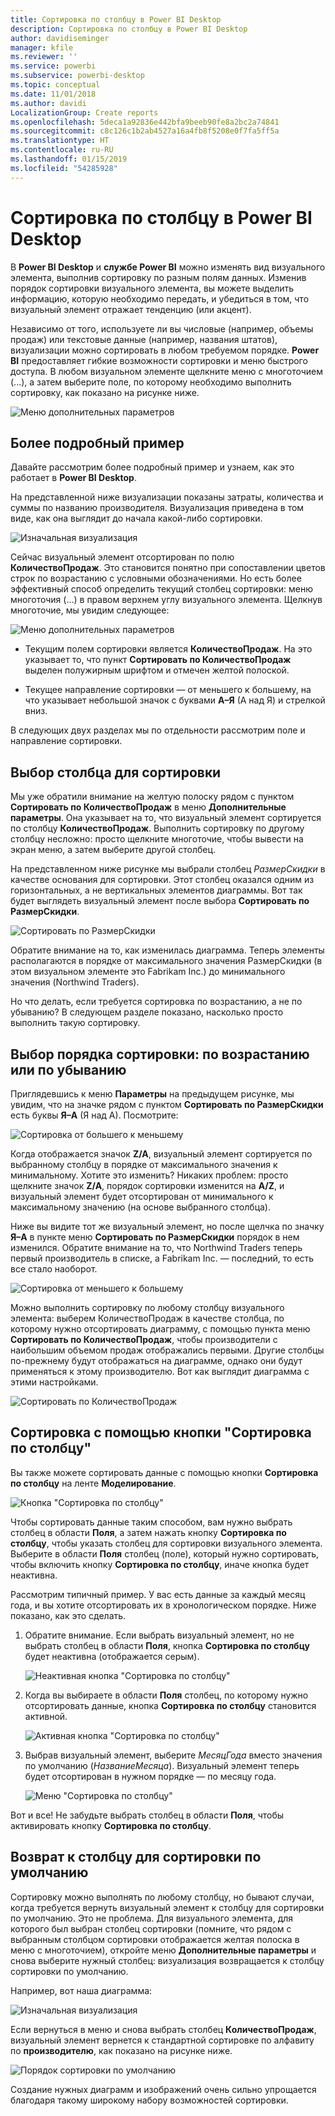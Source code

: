 ```yaml
---
title: Сортировка по столбцу в Power BI Desktop
description: Сортировка по столбцу в Power BI Desktop
author: davidiseminger
manager: kfile
ms.reviewer: ''
ms.service: powerbi
ms.subservice: powerbi-desktop
ms.topic: conceptual
ms.date: 11/01/2018
ms.author: davidi
LocalizationGroup: Create reports
ms.openlocfilehash: 5deca1a92836e442bfa9beeb90fe8a2bc2a74841
ms.sourcegitcommit: c8c126c1b2ab4527a16a4fb8f5208e0f7fa5ff5a
ms.translationtype: HT
ms.contentlocale: ru-RU
ms.lasthandoff: 01/15/2019
ms.locfileid: "54285928"
---
```

# <a name="sort-by-column-in-power-bi-desktop"></a>Сортировка по столбцу в Power BI Desktop
В **Power BI Desktop** и **службе Power BI** можно изменять вид визуального элемента, выполнив сортировку по разным полям данных. Изменив порядок сортировки визуального элемента, вы можете выделить информацию, которую необходимо передать, и убедиться в том, что визуальный элемент отражает тенденцию (или акцент).

Независимо от того, используете ли вы числовые (например, объемы продаж) или текстовые данные (например, названия штатов), визуализации можно сортировать в любом требуемом порядке.  **Power BI** предоставляет гибкие возможности сортировки и меню быстрого доступа. В любом визуальном элементе щелкните меню с многоточием (...), а затем выберите поле, по которому необходимо выполнить сортировку, как показано на рисунке ниже.

![Меню дополнительных параметров](media/desktop-sort-by-column/sortbycolumn_2.png)

## <a name="more-depth-and-an-example"></a>Более подробный пример
Давайте рассмотрим более подробный пример и узнаем, как это работает в **Power BI Desktop**.

На представленной ниже визуализации показаны затраты, количества и суммы по названию производителя. Визуализация приведена в том виде, как она выглядит до начала какой-либо сортировки.

![Изначальная визуализация](media/desktop-sort-by-column/sortbycolumn_1.png)

Сейчас визуальный элемент отсортирован по полю **КоличествоПродаж**. Это становится понятно при сопоставлении цветов строк по возрастанию с условными обозначениями. Но есть более эффективный способ определить текущий столбец сортировки: меню многоточия (...) в правом верхнем углу визуального элемента. Щелкнув многоточие, мы увидим следующее:

![Меню дополнительных параметров](media/desktop-sort-by-column/sortbycolumn_2.png)

* Текущим полем сортировки является **КоличествоПродаж**. На это указывает то, что пункт **Сортировать по КоличествоПродаж** выделен полужирным шрифтом и отмечен желтой полоской. 

* Текущее направление сортировки — от меньшего к большему, на что указывает небольшой значок с буквами **А–Я** (А над Я) и стрелкой вниз.

В следующих двух разделах мы по отдельности рассмотрим поле и направление сортировки.

## <a name="selecting-which-column-to-use-for-sorting"></a>Выбор столбца для сортировки
Мы уже обратили внимание на желтую полоску рядом с пунктом **Сортировать по КоличествоПродаж** в меню **Дополнительные параметры**. Она указывает на то, что визуальный элемент сортируется по столбцу **КоличествоПродаж**. Выполнить сортировку по другому столбцу несложно: просто щелкните многоточие, чтобы вывести на экран меню, а затем выберите другой столбец.

На представленном ниже рисунке мы выбрали столбец *РазмерСкидки* в качестве основания для сортировки. Этот столбец оказался одним из горизонтальных, а не вертикальных элементов диаграммы. Вот так будет выглядеть визуальный элемент после выбора **Сортировать по РазмерСкидки**.

![Сортировать по РазмерСкидки](media/desktop-sort-by-column/sortbycolumn_3.png)

Обратите внимание на то, как изменилась диаграмма. Теперь элементы располагаются в порядке от максимального значения РазмерСкидки (в этом визуальном элементе это Fabrikam Inc.) до минимального значения (Northwind Traders). 

Но что делать, если требуется сортировка по возрастанию, а не по убыванию? В следующем разделе показано, насколько просто выполнить такую сортировку.

## <a name="selecting-the-sort-order---smallest-to-largest-largest-to-smallest"></a>Выбор порядка сортировки: по возрастанию или по убыванию
Приглядевшись к меню **Параметры** на предыдущем рисунке, мы увидим, что на значке рядом с пунктом **Сортировать по РазмерСкидки** есть буквы **Я–А** (Я над А). Посмотрите:

![Сортировка от большего к меньшему](media/desktop-sort-by-column/sortbycolumn_4.png)

Когда отображается значок **Z/A**, визуальный элемент сортируется по выбранному столбцу в порядке от максимального значения к минимальному. Хотите это изменить? Никаких проблем: просто щелкните значок **Z/A**, порядок сортировки изменится на **A/Z**, и визуальный элемент будет отсортирован от минимального к максимальному значению (на основе выбранного столбца).

Ниже вы видите тот же визуальный элемент, но после щелчка по значку **Я–А** в пункте меню **Сортировать по РазмерСкидки** порядок в нем изменился. Обратите внимание на то, что Northwind Traders теперь первый производитель в списке, а Fabrikam Inc. — последний, то есть все стало наоборот.

![Сортировка от меньшего к большему](media/desktop-sort-by-column/sortbycolumn_5.png)

Можно выполнить сортировку по любому столбцу визуального элемента: выберем КоличествоПродаж в качестве столбца, по которому нужно отсортировать диаграмму, с помощью пункта меню **Сортировать по КоличествоПродаж**, чтобы производители с наибольшим объемом продаж отображались первыми. Другие столбцы по-прежнему будут отображаться на диаграмме, однако они будут применяться к этому производителю. Вот как выглядит диаграмма с этими настройками.

![Сортировать по КоличествоПродаж](media/desktop-sort-by-column/sortbycolumn_6.png)

## <a name="sort-using-the-sort-by-column-button"></a>Сортировка с помощью кнопки "Сортировка по столбцу"
Вы также можете сортировать данные с помощью кнопки **Сортировка по столбцу** на ленте **Моделирование**.

![Кнопка "Сортировка по столбцу"](media/desktop-sort-by-column/sortbycolumn_8.png)

Чтобы сортировать данные таким способом, вам нужно выбрать столбец в области **Поля**, а затем нажать кнопку **Сортировка по столбцу**, чтобы указать столбец для сортировки визуального элемента. Выберите в области **Поля** столбец (поле), который нужно сортировать, чтобы включить кнопку **Сортировка по столбцу**, иначе кнопка будет неактивна.

Рассмотрим типичный пример. У вас есть данные за каждый месяц года, и вы хотите отсортировать их в хронологическом порядке. Ниже показано, как это сделать.

1. Обратите внимание. Если выбрать визуальный элемент, но не выбрать столбец в области **Поля**, кнопка **Сортировка по столбцу** будет неактивна (отображается серым).
   
   ![Неактивная кнопка "Сортировка по столбцу"](media/desktop-sort-by-column/sortbycolumn_9.png)

2. Когда вы выбираете в области **Поля** столбец, по которому нужно отсортировать данные, кнопка **Сортировка по столбцу** становится активной.
   
   ![Активная кнопка "Сортировка по столбцу"](media/desktop-sort-by-column/sortbycolumn_10.png)
3. Выбрав визуальный элемент, выберите *МесяцГода* вместо значения по умолчанию (*НазваниеМесяца*). Визуальный элемент теперь будет отсортирован в нужном порядке — по месяцу года.
   
   ![Меню "Сортировка по столбцу"](media/desktop-sort-by-column/sortbycolumn_11.png)

Вот и все! Не забудьте выбрать столбец в области **Поля**, чтобы активировать кнопку **Сортировка по столбцу**.

## <a name="getting-back-to-default-column-for-sorting"></a>Возврат к столбцу для сортировки по умолчанию
Сортировку можно выполнять по любому столбцу, но бывают случаи, когда требуется вернуть визуальный элемент к столбцу для сортировки по умолчанию. Это не проблема. Для визуального элемента, для которого был выбран столбец сортировки (помните, что рядом с выбранным столбцом сортировки отображается желтая полоска в меню с многоточием), откройте меню **Дополнительные параметры** и снова выберите нужный столбец: визуализация возвращается к столбцу сортировки по умолчанию.

Например, вот наша диаграмма:

![Изначальная визуализация](media/desktop-sort-by-column/sortbycolumn_6.png)

Если вернуться в меню и снова выбрать столбец **КоличествоПродаж**, визуальный элемент вернется к стандартной сортировке по алфавиту по **производителю**, как показано на рисунке ниже.

![Порядок сортировки по умолчанию](media/desktop-sort-by-column/sortbycolumn_7.png)

Создание нужных диаграмм и изображений очень сильно упрощается благодаря такому широкому набору возможностей сортировки.

